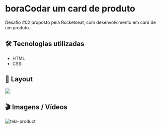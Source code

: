 # boraCodar um card de produto

Desafio #02 proposto pela Rocketseat, com desenvolvimento em card de um produto.

## 🛠️ Tecnologias utilizadas
- HTML
- CSS

## 🚧 Layout

<a href="https://www.figma.com/design/n72FtT6Nwd5TardfONyzJb/Horror-Game-LP-(Community)?node-id=0-1&t=Zpxd3VYZp0rTgQx3-0" target="_blank">
<img src="https://user-images.githubusercontent.com/71772559/178192253-4fe4757c-de57-4878-a38c-a483c25670b1.png" />
</a>

## 🎬 Imagens / Vídeos 

![tela-product](https://github.com/Mctks2/RS-boraCodar02-product-card/assets/62295808/6bf5e69d-88de-4e69-a7f7-212ced6be47a)

